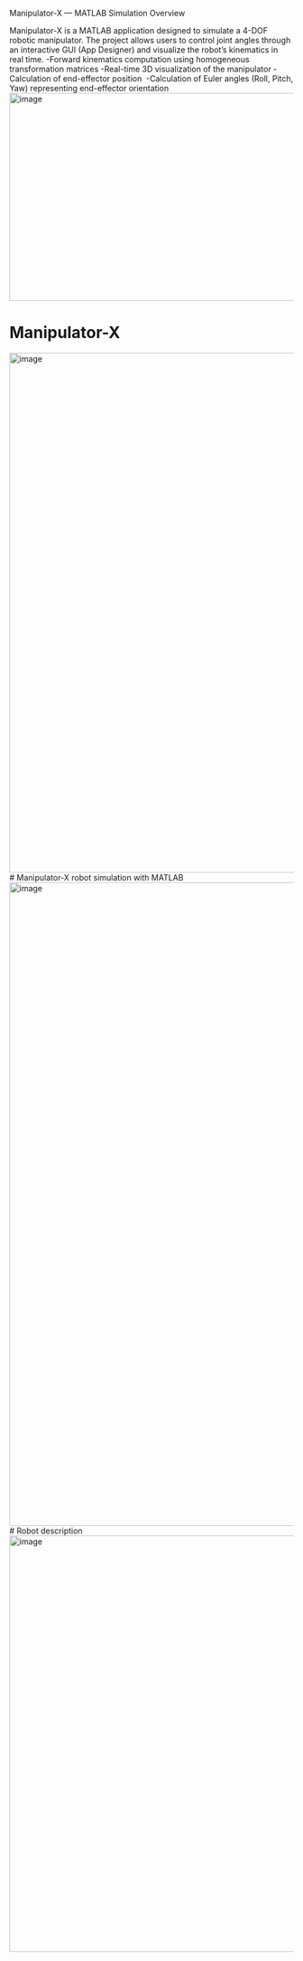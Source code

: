 Manipulator-X — MATLAB Simulation
Overview

Manipulator-X is a MATLAB application designed to simulate a 4-DOF robotic manipulator.
The project allows users to control joint angles through an interactive GUI (App Designer) and visualize the robot’s kinematics in real time.
-Forward kinematics computation using homogeneous transformation matrices
-Real-time 3D visualization of the manipulator
-Calculation of end-effector position ​
-Calculation of Euler angles (Roll, Pitch, Yaw) representing end-effector orientation
<img width="933" height="368" alt="image" src="https://github.com/user-attachments/assets/774f7bd0-70d2-4583-9acf-6dae8341533d" />
# Manipulator-X
<img width="1122" height="920" alt="image" src="https://github.com/user-attachments/assets/9b19ba99-9d24-46ea-af3d-dc2fa2a33910" />
# Manipulator-X robot simulation with MATLAB
<img width="1908" height="1139" alt="image" src="https://github.com/user-attachments/assets/94547066-6685-4f1b-a48e-338d52488bcb" />
# Robot description  
<img width="1099" height="737" alt="image" src="https://github.com/user-attachments/assets/c18b8d2b-3b8b-4b60-9d57-527882e3c0ac" />
